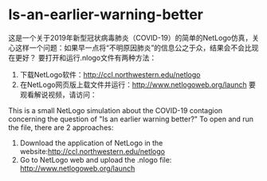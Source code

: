 # Is-an-earlier-warning-better
 这是一个关于2019年新型冠状病毒肺炎（COVID-19）的简单的NetLogo仿真，关心这样一个问题：如果早一点将“不明原因肺炎”的信息公之于众，结果会不会比现在更好？
 要打开和运行.nlogo文件有两种方法：
 1) 下载NetLogo软件：http://ccl.northwestern.edu/netlogo
 2) 在NetLogo网页版上载文件并运行：http://www.netlogoweb.org/launch
 要观看解说视频，请访问：

This is a small NetLogo simulation about the COVID-19 contagion concerning the question of "Is an earlier warning better?"
To open and run the file, there are 2 approaches:
1) Download the application of NetLogo in the website:http://ccl.northwestern.edu/netlogo
2) Go to NetLogo web and upload the .nlogo file: http://www.netlogoweb.org/launch
